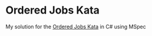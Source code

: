 # Ordered Jobs Kata

My solution for the [Ordered Jobs Kata](http://invalidcast.com/2011/09/the-ordered-jobs-kata) in C# using MSpec